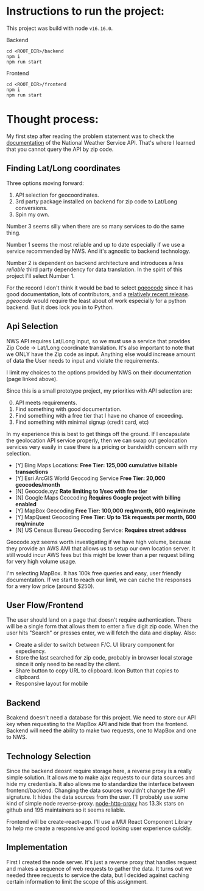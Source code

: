 # Instructions to run the project:

This project was build with node `v16.16.0`. 

Backend
```
cd <ROOT_DIR>/backend
npm i
npm run start
```

Frontend
```
cd <ROOT_DIR>/frontend
npm i
npm run start
```

# Thought process:

My first step after reading the problem statement was to check the [documentation](https://weather-gov.github.io/api/general-faqs) of the National Weather Service API. That's where I learned that you cannot query the API by zip code.

## Finding Lat/Long coordinates

Three options moving forward:

1. API selection for geocoordinates.
2. 3rd party package installed on backend for zip code to Lat/Long conversions.
3. Spin my own.

Number 3 seems silly when there are so many services to do the same thing.

Number 1 seems the most reliable and up to date especially if we use a service recommended by NWS. And it's agnostic to backend technology.

Number 2 is dependent on backend architecture and introduces a _less reliable_ third party dependency for data translation. In the spirit of this project I'll select Number 1.

For the record I don't think it would be bad to select [pgeocode](https://pgeocode.readthedocs.io/en/latest/) since it has good documentation, lots of contributors, and a [relatively recent release](https://github.com/symerio/pgeocode). _pgeocode_ would require the least about of work especially for a python backend. But it does lock you in to Python.

## Api Selection

NWS API requires Lat/Long input, so we must use a service that provides Zip Code -> Lat/Long coordinate translation. It's also important to note that we ONLY have the Zip code as input. Anything else would increase amount of data the User needs to input and violate the requirements.

I limit my choices to the options provided by NWS on their documentation (page linked above).

Since this is a small prototype project, my priorities with API selection are:

0. API meets requirements.
1. Find something with good documentation.
2. Find something with a free tier that I have no chance of exceeding.
3. Find something with minimal signup (credit card, etc)

In my experience this is best to get things off the ground. If I encapsulate the geolocation API service properly, then we can swap out geolocation services very easily in case there is a pricing or bandwidth concern with my selection.

- [Y] Bing Maps Locations: **Free Tier: 125,000 cumulative billable transactions**
- [Y] Esri ArcGIS World Geocoding Service **Free Tier: 20,000 geocodes/month**
- [N] Geocode.xyz **Rate limiting to 1/sec with free tier**
- [N] Google Maps Geocoding **Requires Google project with billing enabled**
- [Y] MapBox Geocoding **Free Tier: 100,000 req/month, 600 req/minute**
- [Y] MapQuest Geocoding **Free Tier: Up to 15k requests per month, 600 req/minute**
- [N] US Census Bureau Geocoding Service: **Requires street address**

Geocode.xyz seems worth investigating if we have high volume, because they provide an AWS AMI that allows us to setup our own location server. It still would incur AWS fees but this might be lower than a per request billing for very high volume usage.

I'm selecting MapBox. It has 100k free queries and easy, user friendly documentation. If we start to reach our limit, we can cache the responses for a very low price (around $250).

## User Flow/Frontend

The user should land on a page that doesn't require authentication. There will be a single form that allows them to enter a five digit zip code. When the user hits "Search" or presses enter, we will
fetch the data and display. Also:

- Create a slider to switch between F/C. UI library component for expediency.
- Store the last searched for zip code, probably in browser local storage since it only need to be read by the client.
- Share button to copy URL to clipboard. Icon Button that copies to clipboard.
- Responsive layout for mobile

## Backend

Bcakend doesn't need a database for this project. We need to store our API key when requesting to the MapBox API and hide that from the frontend. Backend will need the ability to make two requests, one to MapBox and one to NWS.

## Technology Selection

Since the backend deosnt require storage here, a reverse proxy is a really simple solution. It allows me to make ajax requests to our data sources and hide my credentials. It also allows me to standardize the interface between frontend/backend. Changing the data sources wouldn't change the API signature. It hides the data sources from the user. I'll probably use some kind of simple node reverse-proxy. [node-http-proxy](https://github.com/http-party/node-http-proxy) has 13.3k stars on github and 195 maintainers so it seems reliable.

Frontend will be create-react-app. I'll use a MUI React Component Library to help me create a responsive and good looking user experience quickly.

## Implementation

First I created the node server. It's just a reverse proxy that handles request and makes a sequence of web requests to gather the data. It turns out we needed three requests to service the data, but I decided against caching certain information to limit the scope of this assignment.
